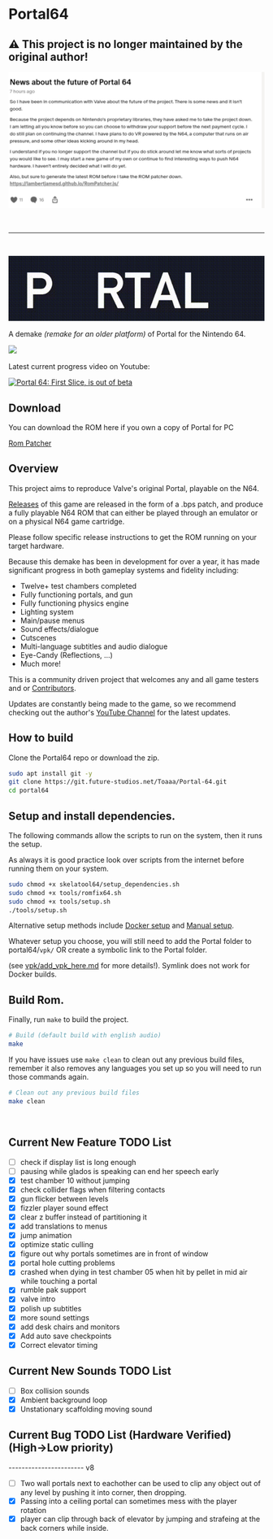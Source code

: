 # Portal64

## ⚠ This project is no longer maintained by the original author!
![](./assets/images/nintendo-valve-dmca-takedown.jpeg)

<br />
<hr />
<br />

![](./assets/images/portal64_readme_logo.gif)

A demake *(remake for an older platform)* of Portal for the Nintendo 64.

![](./assets/images/readme_slideshow.gif)

Latest current progress video on Youtube:

[![Portal 64: First Slice, is out of beta](https://img.youtube.com/vi/sb3nHlsBBpg/0.jpg)](https://youtu.be/sb3nHlsBBpg)

## Download

You can download the ROM here if you own a copy of Portal for PC

[Rom Patcher](https://lambertjamesd.github.io/RomPatcher.js/index.html)

## Overview

This project aims to reproduce Valve's original Portal, playable on the N64.

[Releases](https://git.future-studios.net/Toaaa/Portal-64/releases) of this game are released in the form of a .bps patch, and produce a fully playable N64 ROM that can either be played through an emulator or on a physical N64 game cartridge.

Please follow specific release instructions to get the ROM running on your target hardware.

Because this demake has been in development for over a year, it has made significant progress in both gameplay systems and fidelity including:

- Twelve+ test chambers completed
- Fully functioning portals, and gun
- Fully functioning physics engine
- Lighting system
- Main/pause menus
- Sound effects/dialogue
- Cutscenes
- Multi-language subtitles and audio dialogue
- Eye-Candy (Reflections, ...)
- Much more!

This is a community driven project that welcomes any and all game testers and or [Contributors](./documentation/contributing.md).

Updates are constantly being made to the game, so we recommend checking out the author's [YouTube Channel](https://www.youtube.com/@james.lambert) for the latest updates.

## How to build

Clone the Portal64 repo or download the zip.

```sh
sudo apt install git -y
git clone https://git.future-studios.net/Toaaa/Portal-64.git
cd portal64
```

## Setup and install dependencies.

The following commands allow the scripts to run on the system, then it runs the setup.

As always it is good practice look over scripts from the internet before running them on your system.

```sh
sudo chmod +x skelatool64/setup_dependencies.sh
sudo chmod +x tools/romfix64.sh
sudo chmod +x tools/setup.sh
./tools/setup.sh
```

Alternative setup methods include [Docker setup](./documentation/docker_setup.md) and [Manual setup](./documentation/manual_setup.md).

Whatever setup you choose, you will still need to add the Portal folder to portal64/`vpk/` OR create a symbolic link to the Portal folder.

(see [vpk/add_vpk_here.md](./vpk/add_vpk_here.md) for more details!). Symlink does not work for Docker builds.


## Build Rom.

Finally, run `make` to build the project.

```sh
# Build (default build with english audio)
make
```

If you have issues use `make clean` to clean out any previous build files, remember it also removes any languages you set up so you will need to run those commands again.

```sh
# Clean out any previous build files
make clean
```
<br />

## Current New Feature TODO List
- [ ] check if display list is long enough
- [ ] pausing while glados is speaking can end her speech early
- [x] test chamber 10 without jumping
- [x] check collider flags when filtering contacts
- [x] gun flicker between levels
- [x] fizzler player sound effect
- [x] clear z buffer instead of partitioning it
- [X] add translations to menus
- [x] jump animation
- [x] optimize static culling
- [x] figure out why portals sometimes are in front of window
- [x] portal hole cutting problems
- [x] crashed when dying in test chamber 05 when hit by pellet in mid air while touching a portal
- [x] rumble pak support
- [x] valve intro
- [x] polish up subtitles
- [x] more sound settings
- [x] add desk chairs and monitors
- [x] Add auto save checkpoints
- [x] Correct elevator timing

## Current New Sounds TODO List
- [ ] Box collision sounds
- [x] Ambient background loop
- [x] Unstationary scaffolding moving sound

## Current Bug TODO List (Hardware Verified) (High->Low priority)
----------------------- v8
- [ ] Two wall portals next to eachother can be used to clip any object out of any level by pushing it into corner, then dropping.
- [x] Passing into a ceiling portal can sometimes mess with the player rotation
- [x] player can clip through back of elevator by jumping and strafeing at the back corners while inside.